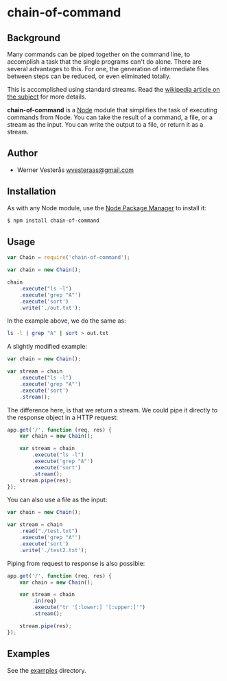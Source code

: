 chain-of-command
================

## Background
Many commands can be piped together on the command line, to accomplish a task that the single programs can't do alone.  There are several advantages to this.  For one, the generation of intermediate files between steps can be reduced, or even eliminated totally.

This is accomplished using standard streams.  Read the [wikipedia article on the subject](http://en.wikipedia.org/wiki/Standard_streams) for more details.

**chain-of-command** is a [Node](http://nodejs.org/) module that simplifies the task of executing commands from Node.  You can take the result of a command, a file, or a stream as the input.  You can write the output to a file, or return it as a stream.

## Author
  - Werner Vesterås <wvesteraas@gmail.com>

## Installation
As with any Node module, use the [Node Package Manager](https://www.npmjs.com/) to install it:

```bash
$ npm install chain-of-command
```

## Usage

```javascript
var Chain = require('chain-of-command');

var chain = new Chain();

chain
    .execute("ls -l")
    .execute('grep "A"')
    .execute('sort')
    .write('./out.txt');
```

In the example above, we do the same as:

```bash
ls -l | grep "A" | sort > out.txt
```

A slightly modified example:

```javascript
var chain = new Chain();

var stream = chain
    .execute("ls -l")
    .execute('grep "A"')
    .execute('sort')
    .stream();
```

The difference here, is that we return a stream.  We could pipe it directly to the response object in a HTTP request:

```javascript
app.get('/', function (req, res) {
    var chain = new Chain();

    var stream = chain
        .execute("ls -l")
        .execute('grep "A"')
        .execute('sort')
        .stream();
    stream.pipe(res);
});
```

You can also use a file as the input:

```javascript
var chain = new Chain();

var stream = chain
    .read("./test.txt")
    .execute('grep "A"')
    .execute('sort')
    .write('./test2.txt');
```

Piping from request to response is also possible:

```javascript
app.get('/', function (req, res) {
    var chain = new Chain();

    var stream = chain
        .in(req)
        .execute("tr '[:lower:] '[:upper:]'")
        .stream();

    stream.pipe(res);
});
```

## Examples

See the [examples](https://github.com/vesteraas/chain/tree/master/examples) directory.
